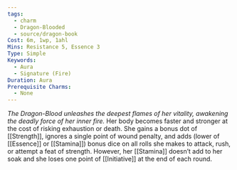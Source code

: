 ```yaml
---
tags:
  - charm
  - Dragon-Blooded
  - source/dragon-book
Cost: 6m, 1wp, 1ahl
Mins: Resistance 5, Essence 3
Type: Simple
Keywords:
  - Aura
  - Signature (Fire)
Duration: Aura
Prerequisite Charms:
  - None
---
```

*The Dragon-Blood unleashes the deepest flames of her vitality, awakening the deadly force of her inner fire.*
Her body becomes faster and stronger at the cost of risking exhaustion or death. She gains a bonus dot of [[Strength]], ignores a single point of wound penalty, and adds (lower of [[Essence]] or [[Stamina]]) bonus dice on all rolls she makes to attack, rush, or attempt a feat of strength. However, her [[Stamina]] doesn’t add to her soak and she loses one point of [[Initiative]] at the end of each round.